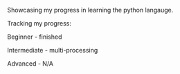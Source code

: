 Showcasing my progress in learning the python langauge.

Tracking my progress:

Beginner - finished

Intermediate - multi-processing

Advanced - N/A
